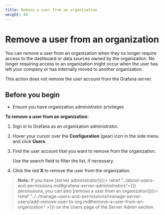 ```yaml
---
title: Remove a user from an organization
weight: 40
---
```


# Remove a user from an organization

You can remove a user from an organization when they no longer require access to the dashboard or data sources owned by the organization. No longer requiring access to an organization might occur when the user has left your company or has internally moved to another organization.

This action does not remove the user account from the Grafana server.

## Before you begin

- Ensure you have organization administrator privileges

**To remove a user from an organization**:

1. Sign in to Grafana as an organization administrator.
1. Hover your cursor over the **Configuration** (gear) icon in the side menu and click **Users**.
1. Find the user account that you want to remove from the organization.

   Use the search field to filter the list, if necessary.

1. Click the red **X** to remove the user from the organization.

> **Note:** If you have [server administrator]({{< relref "../about-users-and-permissions.md#grafana-server-administrators">}}) permissions, you can also [remove a user from an organization]({{< relref "../../manage-users-and-permissions/manage-server-users/add-remove-user-to-org.md#remove-a-user-from-an-organization" >}}) on the Users page of the Server Admin section.
